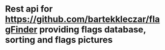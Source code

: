# Rest api for https://github.com/bartekkleczar/flagFinder providing flags database, sorting and flags pictures
